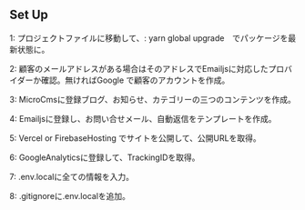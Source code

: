 
## Set Up

1: プロジェクトファイルに移動して、: yarn global upgrade　でパッケージを最新状態に。　

2: 顧客のメールアドレスがある場合はそのアドレスでEmailjsに対応したプロバイダーか確認。無ければGoogle で顧客のアカウントを作成。

3: MicroCmsに登録ブログ、お知らせ、カテゴリーの三つのコンテンツを作成。

4: Emailjsに登録し、お問い合せメール、自動返信をテンプレートを作成。

5: Vercel or FirebaseHosting でサイトを公開して、公開URLを取得。

6: GoogleAnalyticsに登録して、TrackingIDを取得。

7: .env.localに全ての情報を入力。

8: .gitignoreに.env.localを追加。
